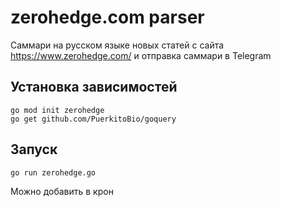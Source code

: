# zerohedge.com parser
Саммари на русском языке новых статей с сайта https://www.zerohedge.com/ и отправка саммари в Telegram

## Установка зависимостей

    go mod init zerohedge
    go get github.com/PuerkitoBio/goquery

## Запуск
    go run zerohedge.go

Можно добавить в крон
